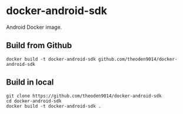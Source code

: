# docker-android-sdk
Android Docker image. 

## Build from Github
```
docker build -t docker-android-sdk github.com/theoden9014/docker-android-sdk
```

## Build in local
```
git clone https://github.com/theoden9014/docker-android-sdk
cd docker-android-sdk
docker build -t docker-android-sdk .
```
